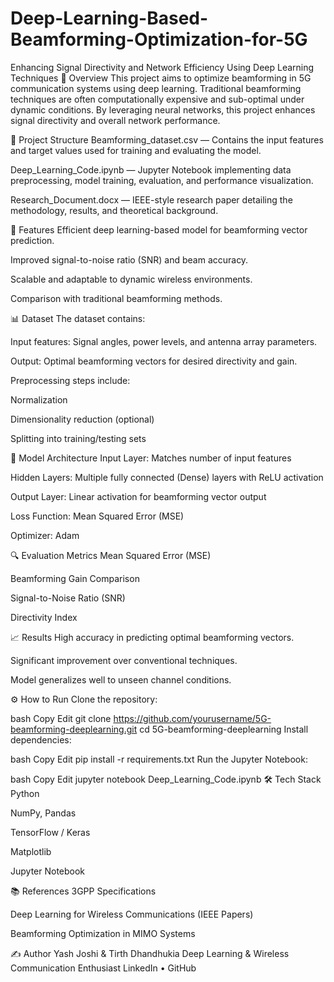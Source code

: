 # Deep-Learning-Based-Beamforming-Optimization-for-5G
Enhancing Signal Directivity and Network Efficiency Using Deep Learning Techniques
📌 Overview
This project aims to optimize beamforming in 5G communication systems using deep learning. Traditional beamforming techniques are often computationally expensive and sub-optimal under dynamic conditions. By leveraging neural networks, this project enhances signal directivity and overall network performance.

📂 Project Structure
Beamforming_dataset.csv — Contains the input features and target values used for training and evaluating the model.

Deep_Learning_Code.ipynb — Jupyter Notebook implementing data preprocessing, model training, evaluation, and performance visualization.

Research_Document.docx — IEEE-style research paper detailing the methodology, results, and theoretical background.

🚀 Features
Efficient deep learning-based model for beamforming vector prediction.

Improved signal-to-noise ratio (SNR) and beam accuracy.

Scalable and adaptable to dynamic wireless environments.

Comparison with traditional beamforming methods.

📊 Dataset
The dataset contains:

Input features: Signal angles, power levels, and antenna array parameters.

Output: Optimal beamforming vectors for desired directivity and gain.

Preprocessing steps include:

Normalization

Dimensionality reduction (optional)

Splitting into training/testing sets

🧠 Model Architecture
Input Layer: Matches number of input features

Hidden Layers: Multiple fully connected (Dense) layers with ReLU activation

Output Layer: Linear activation for beamforming vector output

Loss Function: Mean Squared Error (MSE)

Optimizer: Adam

🔍 Evaluation Metrics
Mean Squared Error (MSE)

Beamforming Gain Comparison

Signal-to-Noise Ratio (SNR)

Directivity Index

📈 Results
High accuracy in predicting optimal beamforming vectors.

Significant improvement over conventional techniques.

Model generalizes well to unseen channel conditions.

⚙️ How to Run
Clone the repository:

bash
Copy
Edit
git clone https://github.com/yourusername/5G-beamforming-deeplearning.git
cd 5G-beamforming-deeplearning
Install dependencies:

bash
Copy
Edit
pip install -r requirements.txt
Run the Jupyter Notebook:

bash
Copy
Edit
jupyter notebook Deep_Learning_Code.ipynb
🛠 Tech Stack
Python

NumPy, Pandas

TensorFlow / Keras

Matplotlib

Jupyter Notebook

📚 References
3GPP Specifications

Deep Learning for Wireless Communications (IEEE Papers)

Beamforming Optimization in MIMO Systems

✍️ Author
Yash Joshi & Tirth Dhandhukia 
Deep Learning & Wireless Communication Enthusiast
LinkedIn • GitHub

